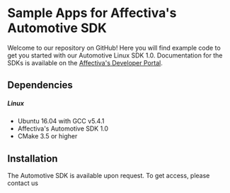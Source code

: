 # Sample Apps for Affectiva's Automotive SDK

Welcome to our repository on GitHub! Here you will find example code to get you started with our Automotive Linux SDK 1.0. Documentation for the SDKs is available on the <a href=https://auto.affectiva.com/>Affectiva's Developer Portal</a>.

Dependencies
------------

##### Linux
- Ubuntu 16.04 with GCC v5.4.1
- Affectiva's Automotive SDK 1.0
- CMake 3.5 or higher

Installation
------------

The Automotive SDK is available upon request. To get access, please contact us
